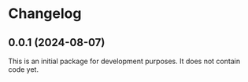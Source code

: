 Changelog
=========

## 0.0.1 (2024-08-07)

This is an initial package for development purposes. It does not contain code yet.
